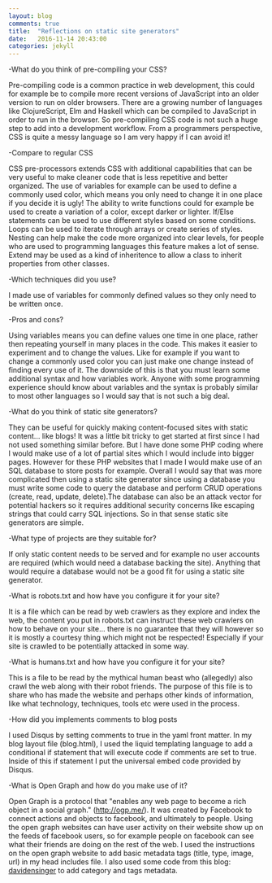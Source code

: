 ```yaml
---
layout: blog
comments: true
title:  "Reflections on static site generators"
date:   2016-11-14 20:43:00
categories: jekyll
---
```


-What do you think of pre-compiling your CSS?

Pre-compiling code is a common practice in web development, this could for example be to compile more recent
versions of JavaScript into an older version to run on older browsers. There are a growing number of languages like
ClojureScript, Elm and Haskell which can be compiled to JavaScript in order to run in the browser.
So pre-compiling CSS code is not such a huge step to add into a development workflow.
From a programmers perspective, CSS is quite a messy language so I am very happy if I can avoid it!

-Compare to regular CSS

CSS pre-processors extends CSS with additional capabilities that can be very useful to make cleaner code that is less
repetitive and better organized. The use of variables for example can be used to define a commonly used color, which
means you only need to change it in one place if you decide it is ugly!
The ability to write functions could for example be used to create a variation of a color, except darker or lighter.
If/Else statements can be used to use different styles based on some conditions. Loops can be used to iterate through
arrays or create series of styles.
Nesting can help make the code more organized into clear levels, for people who are used to programming languages this
feature makes a lot of sense.
Extend may be used as a kind of inheritence to allow a class to inherit properties from other classes.

-Which techniques did you use?

I made use of variables for commonly defined values so they only need to be written once.

-Pros and cons?

Using variables means you can define values one time in one place, rather then repeating yourself in many places in the
code. This makes it easier to experiment and to change the values. Like for example if you want to change a commonly
used color you can just make one change instead of finding every use of it.
The downside of this is that you must learn some additional syntax and how variables work. Anyone with some programming
experience should know about variables and the syntax is probably similar to most other languages so I would say that
is not such a big deal.

-What do you think of static site generators?

They can be useful for quickly making content-focused sites with static content... like blogs! It was a little bit
tricky to get started at first since I had not used something similar before. But I have done some PHP coding where I
would make use of a lot of partial sites which I would include into bigger pages. However for these PHP websites that I
made I would make use of an SQL database to store posts for example. Overall I would say that was more complicated then
using a static site generator since using a database you must write some code to query the database and perform CRUD
operations (create, read, update, delete).The database can also be an attack vector for potential hackers so it requires
additional security concerns like escaping strings that could carry SQL injections. So in that sense static site
generators are simple.

-What type of projects are they suitable for?

If only static content needs to be served and for example no user accounts are required (which would need a database
backing the site). Anything that would require a database would not be a good fit for using a static site generator.

-What is robots.txt and how have you configure it for your site?

It is a file which can be read by web crawlers as they explore and index the web, the content you put in robots.txt
can instruct these web crawlers on how to behave on your site... there is no guarantee that they will however so it
is mostly a courtesy thing which might not be respected! Especially if your site is crawled to be potentially attacked
in some way.

-What is humans.txt and how have you configure it for your site?

This is a file to be read by the mythical human beast who (allegedly) also crawl the web along with their robot friends.
The purpose of this file is to share who has made the website and perhaps other kinds of information, like what technology,
techniques, tools etc were used in the process.

-How did you implements comments to blog posts

I used Disqus by setting comments to true in the yaml front matter. In my blog layout file (blog.html), I used the
liquid templating language to add a conditional if statement that will execute code if comments are set to true.
Inside of this if statement I put the universal embed code provided by Disqus.

-What is Open Graph and how do you make use of it?

Open Graph is a protocol that "enables any web page to become a rich object in a social graph."
(<a href="http://ogp.me/" target="_blank">http://ogp.me/</a>). It was created by Facebook to connect actions and objects
to facebook, and ultimately to people. Using the open graph websites can have user activity on their website show up
on the feeds of facebook users, so for example people on facebook can see what their friends are doing on the rest of
the web.
I used the instructions on the open graph website to add basic metadata tags (title, type, image, url) in my head
includes file. I also used some code from this blog:
<a href="http://davidensinger.com/2013/04/adding-open-graph-tags-to-jekyll/" target="_blank">davidensinger</a>
to add category and tags metadata.
